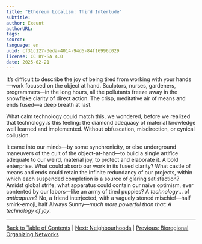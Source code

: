 ```yaml
---
title: "Ethereum Localism: Third Interlude"
subtitle: 
author: Exeunt
authorURL: 
tags: 
source: 
language: en
uuid: cf31c127-3eda-4014-94d5-84f16996c029
license: CC BY-SA 4.0
date: 2025-02-21
---
```

It’s difficult to describe the joy of being tired from working with your hands—work focused on the object at hand. Sculptors, nurses, gardeners, programmers—in the long hours, all the pollutants freeze away in the snowflake clarity of direct action. The crisp, meditative air of means and ends fused—a deep breath at last.

What calm technology could match this, we wondered, before we realized that technology *is* this feeling: the diamond adequacy of material knowledge well learned and implemented. Without obfuscation, misdirection, or cynical collusion.

It came into our minds—by some synchronicity, or else underground maneuvers of the cult of the object-at-hand—to build a single artifice adequate to our weird, material joy, to protect and elaborate it. A bold enterprise. What could absorb our work in its fused clarity? What castle of means and ends could retain the infinite redundancy of our projects, within which each suspended completion is a source of glaring satisfaction? Amidst global strife, what apparatus could contain our naive optimism, ever contented by our labors—like an army of tired puppies? A *technology*... of *anticapture*? No, a friend interjected, with a vaguely stoned mischief—half smirk-emoji, half Always Sunny—*much more powerful than that: A technology of joy*.

---

[Back to Table of Contents](library/Ethereum-Localism/ethereum-localism-book/index) | [Next: Neighbourhoods](ethereum-localism-book-13-neighbourhoods.md) | [Previous: Bioregional Organizing Networks](ethereum-localism-book-11-bioregional.md)